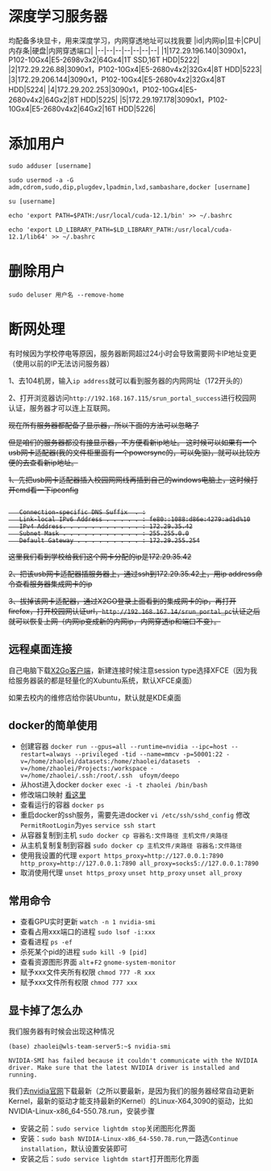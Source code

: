 

# 深度学习服务器

均配备多块显卡，用来深度学习，内网穿透地址可以找我要
|id|内网ip|显卡|CPU|内存条|硬盘|内网穿透端口|
|--|--|--|--|--|--|--|
|1|172.29.196.140|3090x1，P102-10Gx4|E5-2698v3x2|64Gx4|1T SSD,16T HDD|5222|
|2|172.29.226.88|3090x1，P102-10Gx4|E5-2680v4x2|32Gx4|8T HDD|5223|
|3|172.29.206.144|3090x1，P102-10Gx4|E5-2680v4x2|32Gx4|8T HDD|5224|
|4|172.29.202.253|3090x1，P102-10Gx4|E5-2680v4x2|64Gx2|8T HDD|5225|
|5|172.29.197.178|3090x1，P102-10Gx4|E5-2680v4x2|64Gx2|16T HDD|5226|

# 添加用户
 
`sudo adduser [username]`

`sudo usermod -a -G adm,cdrom,sudo,dip,plugdev,lpadmin,lxd,sambashare,docker [username]`

`su [username]`

`echo 'export PATH=$PATH:/usr/local/cuda-12.1/bin' >> ~/.bashrc`

`echo 'export LD_LIBRARY_PATH=$LD_LIBRARY_PATH:/usr/local/cuda-12.1/lib64' >> ~/.bashrc`

# 删除用户

`sudo deluser 用户名 --remove-home`

# 断网处理
有时候因为学校停电等原因，服务器断网超过24小时会导致需要网卡IP地址变更（使用以前的IP无法访问服务器）

1、去104机房，输入`ip address`就可以看到服务器的内网网址（172开头的）

2、打开浏览器访问`http://192.168.167.115/srun_portal_success`进行校园网认证，服务器才可以连上互联网。


<strike>

现在所有服务器都配备了显示器，所以下面的方法可以忽略了

但是咱们的服务器都没有接显示器，不方便看新ip地址。
这时候可以如果有一个usb网卡适配器(我的文件柜里面有一个powersync的，可以免驱)，就可以比较方便的去查看新ip地址。

1、先把usb网卡适配器插入校园网网线再插到自己的windows电脑上，这时候打开cmd看一下ipconfig

```Ethernet adapter Ethernet 5:

   Connection-specific DNS Suffix  . :
   Link-local IPv6 Address . . . . . : fe80::1088:d86e:4279:ad1d%10
   IPv4 Address. . . . . . . . . . . : 172.29.35.42
   Subnet Mask . . . . . . . . . . . : 255.255.0.0
   Default Gateway . . . . . . . . . : 172.29.255.254
```
这里我们看到学校给我们这个网卡分配的ip是172.29.35.42

2、把该usb网卡适配器插服务器上，通过ssh到172.29.35.42上，用ip address命令查看服务器集成网卡的ip

3、拔掉该网卡适配器，通过X2GO登录上面看到的集成网卡的ip，再打开firefox，打开校园网认证url，`http://192.168.167.14/srun_portal_pc`认证之后就可以恢复上网（内网ip变成新的内网ip，内网穿透ip和端口不变）。
</strike>

## 远程桌面连接
自己电脑下载[X2Go客户端](https://wiki.x2go.org/doku.php)，新建连接时候注意session type选择XFCE（因为我给服务器装的都是轻量化的Xubuntu系统，默认XFCE桌面）

如果去校内的维修店给你装Ubuntu，默认就是KDE桌面

## docker的简单使用
- 创建容器
`docker run --gpus=all --runtime=nvidia --ipc=host --restart=always --privileged -tid --name=mmcv -p=50001:22 -v=/home/zhaolei/datasets:/home/zhaolei/datasets  -v=/home/zhaolei/Projects:/workspace -v=/home/zhaolei/.ssh:/root/.ssh  ufoym/deepo`
- 从host进入docker
`docker exec -i -t zhaolei /bin/bash`
- 修改端口映射
[看这里](https://stackoverflow.com/questions/19335444/how-do-i-assign-a-port-mapping-to-an-existing-docker-container)
- 查看运行的容器
`docker ps`
- 重启docker的ssh服务，需要先进docker
`vi /etc/ssh/sshd_config`
修改`PermitRootLogin`为`yes`
 `service ssh start`
- 从容器复制到主机
`sudo docker cp 容器名:文件路径 主机文件/夹路径`
- 从主机复制复制到容器
`sudo docker cp 主机文件/夹路径 容器名:文件路径`
- 使用我设置的代理 `export https_proxy=http://127.0.0.1:7890 http_proxy=http://127.0.0.1:7890 all_proxy=socks5://127.0.0.1:7890` 
- 取消使用代理 `unset https_proxy` `unset http_proxy` `unset all_proxy` 

## 常用命令
- 查看GPU实时更新
`watch -n 1 nvidia-smi`
- 查看占用xxx端口的进程
`sudo lsof -i:xxx`
- 查看进程
`ps -ef`
- 杀死某个pid的进程
`sudo kill -9 [pid]`
- 查看资源图形界面
`alt`+`F2` `gnome-system-monitor`
- 赋予xxx文件夹所有权限
`chmod 777 -R xxx`
- 赋予xxx文件所有权限
`chmod 777 xxx`

## 显卡掉了怎么办
我们服务器有时候会出现这种情况

`(base) zhaolei@wls-team-server5:~$ nvidia-smi`

`NVIDIA-SMI has failed because it couldn't communicate with the NVIDIA driver. Make sure that the latest NVIDIA driver is installed and running.`

我们去[nvidia官网](https://www.nvidia.com/download/index.aspx)下载最新（之所以要最新，是因为我们的服务器经常自动更新Kernel，最新的驱动才能支持最新的Kernel）的Linux-X64,3090的驱动，比如NVIDIA-Linux-x86_64-550.78.run，安装步骤
- 安装之前：`sudo service lightdm stop`关闭图形化界面
- 安装：`sudo bash NVIDIA-Linux-x86_64-550.78.run`,一路选`Continue installation`，默认设置安装即可
- 安装之后：`sudo service lightdm start`打开图形化界面
